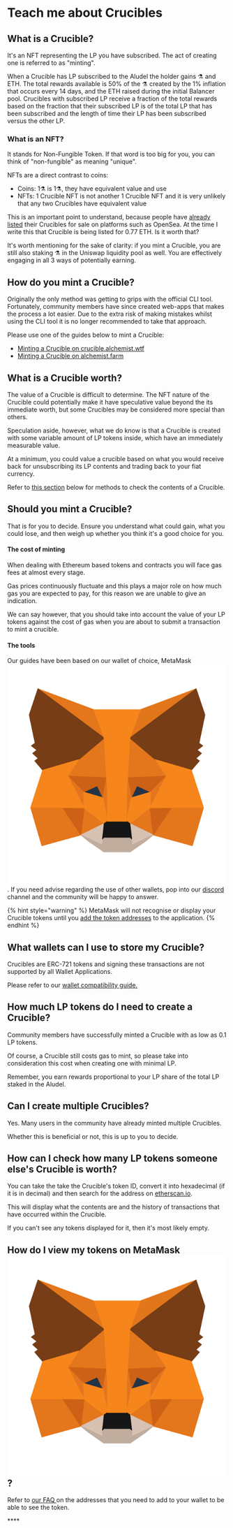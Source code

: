 # Teach me about Crucibles

## What is a Crucible?

It's an NFT representing the LP you have subscribed. The act of creating one is referred to as "minting".

When a Crucible has LP subscribed to the Aludel the holder gains ⚗️ and ETH. The total rewards available is 50% of the ⚗️ created by the 1% inflation that occurs every 14 days, and the ETH raised during the initial Balancer pool. Crucibles with subscribed LP receive a fraction of the total rewards based on the fraction that their subscribed LP is of the total LP that has been subscribed and the length of time their LP has been subscribed versus the other LP.

### What is an NFT?

It stands for Non-Fungible Token. If that word is too big for you, you can think of "non-fungible" as meaning "unique".

NFTs are a direct contrast to coins:

* Coins: 1⚗️ is 1⚗️, they have equivalent value and use
* NFTs: 1 Crucible NFT is not another 1 Crucible NFT and it is very unlikely that any two Crucibles have equivalent value

This is an important point to understand, because people have [already listed](https://opensea.io/assets/0x54e0395cfb4f39bef66dbcd5bd93cca4e9273d56/620479970925497750675476517677400441094103376596) their Crucibles for sale on platforms such as OpenSea. At the time I write this that Crucible is being listed for 0.77 ETH. Is it worth that?

It's worth mentioning for the sake of clarity: if you mint a Crucible, you are still also staking ⚗️ in the Uniswap liquidity pool as well. You are effectively engaging in all 3 ways of potentially earning.

## How do you mint a Crucible?

Originally the only method was getting to grips with the official CLI tool. Fortunately, community members have since created web-apps that makes the process a lot easier. Due to the extra risk of making mistakes whilst using the CLI tool it is no longer recommended to take that approach. 

Please use one of the guides below to mint a Crucible:

* [Minting a Crucible on crucible.alchemist.wtf](guides-crucible.alchemist.wtf/)
* [Minting a Crucible on alchemist.farm](guides-alchemist.farm/how-to-get-your-crucible.md)

## What is a Crucible worth?

The value of a Crucible is difficult to determine. The NFT nature of the Crucible could potentially make it have speculative value beyond the its immediate worth, but some Crucibles may be considered more special than others.

Speculation aside, however, what we do know is that a Crucible is created with some variable amount of LP tokens inside, which have an immediately measurable value. 

At a minimum, you could value a crucible based on what you would receive back for unsubscribing its LP contents and trading back to your fiat currency.

Refer to [this section](you-want-a-crucible-but-you-have-no-idea-what-youre-doing.md#how-can-i-check-how-many-lp-tokens-someone-elses-crucible-is-worth) below for methods to check the contents of a Crucible.

## Should you mint a Crucible?

That is for you to decide. Ensure you understand what could gain, what you could lose, and then weigh up whether you think it's a good choice for you.

#### The cost of minting

When dealing with Ethereum based tokens and contracts you will face gas fees at almost every stage. 

Gas prices continuously fluctuate and this plays a major role on how much gas you are expected to pay, for this reason we are unable to give an indication.

We can say however, that you should take into account the value of your LP tokens against the cost of gas when you are about to submit a transaction to mint a crucible.

#### The tools

Our guides have been based on our wallet of choice, MetaMask![](../.gitbook/assets/metamask-fox.svg). If you need advise regarding the use of other wallets, pop into our [discord](http://discord.alchemist.wtf) channel and the community will be happy to answer.

{% hint style="warning" %}
MetaMask will not recognise or display your Crucible tokens until you [add the token addresses](aludel-crucible-faq.md#why-cant-i-see-my-mist-in-my-wallet) to the application. 
{% endhint %}

## What wallets can I use to store my Crucible?

Crucibles are ERC-721 tokens and signing these transactions are not supported by all Wallet Applications. 

Please refer to our [wallet compatibility guide.](wallet-compatibility.md)

## How much LP tokens do I need to create a Crucible?

Community members have successfully minted a Crucible with as low as 0.1 LP tokens.

Of course, a Crucible still costs gas to mint, so please take into consideration this cost when creating one with minimal LP.

Remember, you earn rewards proportional to your LP share of the total LP staked in the Aludel.

## Can I create multiple Crucibles?

Yes. Many users in the community have already minted multiple Crucibles.

Whether this is beneficial or not, this is up to you to decide.

## How can I check how many LP tokens someone else's Crucible is worth?

You can take the take the Crucible's token ID, convert it into hexadecimal \(if it is in decimal\) and then search for the address on [etherscan.io](https://etherscan.io).

This will display what the contents are and the history of transactions that have occurred within the Crucible.

If you can't see any tokens displayed for it, then it's most likely empty.

## How do I view my tokens on MetaMask ![](../.gitbook/assets/metamask-fox.svg) ?

Refer to [our FAQ ](aludel-crucible-faq.md#why-cant-i-see-my-mist-in-my-wallet)on the addresses that you need to add to your wallet to be able to see the token.

\*\*\*\*

